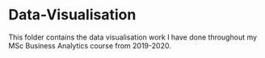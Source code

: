 # Data-Visualisation

This folder contains the data visualisation work I have done throughout my MSc Business Analytics course from 2019-2020.
